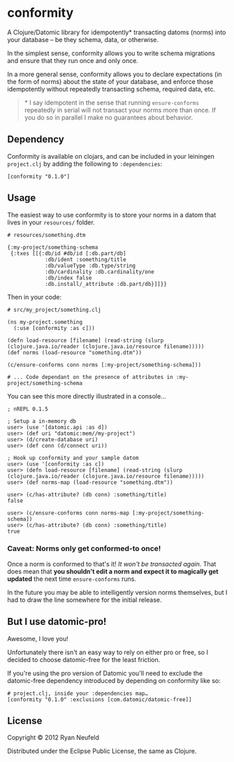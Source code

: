 # conformity

A Clojure/Datomic library for idempotently\* transacting datoms (norms) into your database – be they schema, data, or otherwise.

In the simplest sense, conformity allows you to write schema migrations and ensure that they run once and only  once.

In a more general sense, conformity allows you to declare expectations (in the form of norms) about the state of your database, and enforce those idempotently without repeatedly transacting schema, required data, etc.


>\* I say idempotent in the sense that running `ensure-conforms` repeatedly in serial will not transact your norms more than once. If you do so in parallel I make no guarantees about behavior.

## Dependency

Conformity is available on clojars, and can be included in your leiningen `project.clj` by adding the following to `:dependencies`:

    [conformity "0.1.0"]
    
    

## Usage

The easiest way to use conformity is to store your norms in a datom that lives in your `resources/` folder.

    # resources/something.dtm
    
    {:my-project/something-schema
     {:txes [[{:db/id #db/id [:db.part/db]
                :db/ident :something/title
                :db/valueType :db.type/string
                :db/cardinality :db.cardinality/one
                :db/index false
                :db.install/_attribute :db.part/db}]]}}
    
Then in your code:

    # src/my_project/something.clj
    
    (ns my-project.something
      (:use [conformity :as c]))
      
    (defn load-resource [filename] (read-string (slurp (clojure.java.io/reader (clojure.java.io/resource filename)))))
    (def norms (load-resource "something.dtm"))
    
    (c/ensure-conforms conn norms [:my-project/something-schema]))
    
    # ... Code dependant on the presence of attributes in :my-project/something-schema

You can see this more directly illustrated in a console…
    
    ; nREPL 0.1.5
    
    ; Setup a in-memory db
    user> (use '[datomic.api :as d])
    user> (def uri "datomic:mem//my-project")
    user> (d/create-database uri)
    user> (def conn (d/connect uri))
    
    ; Hook up conformity and your sample datom
    user> (use '[conformity :as c])
    user> (defn load-resource [filename] (read-string (slurp (clojure.java.io/reader (clojure.java.io/resource filename)))))
    user> (def norms-map (load-resource "something.dtm"))
    
    user> (c/has-attribute? (db conn) :something/title)
    false
    
    user> (c/ensure-conforms conn norms-map [:my-project/something-schema])
    user> (c/has-attribute? (db conn) :something/title)
    true
    
### Caveat: Norms only get conformed-to once!

Once a norm is conformed to that's it! *It won't be transacted again*. That does mean that **you shouldn't edit a norm and expect it to magically get updated** the next time `ensure-conforms` runs.

In the future you may be able to intelligently version norms themselves, but I had to draw the line somewhere for the initial release. 

## But I use datomic-pro!

Awesome, I love you!

Unfortunately there isn't an easy way to rely on either pro or free, so I decided to choose datomic-free for the least friction.

If you're using the pro version of Datomic you'll need to exclude the datomic-free dependency introduced by depending on conformity like so:

    # project.clj, inside your :dependencies map…
    [conformity "0.1.0" :exclusions [com.datomic/datomic-free]]
    
## License

Copyright © 2012 Ryan Neufeld

Distributed under the Eclipse Public License, the same as Clojure.
